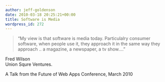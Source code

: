 ```yaml
---
author: jeff-goldenson
date: 2010-03-18 20:25:21+00:00
title: Software is Media
wordpress_id: 272
---
```


> “My view is that software is media today.  Particulalry consumer software, when people use it,  they approach it in the same way they approach .. a magazine, a newspaper, a tv show….”

Fred Wilson
<br>
Union Squre Ventures.

A Talk from the Future of Web Apps Conference, March 2010
